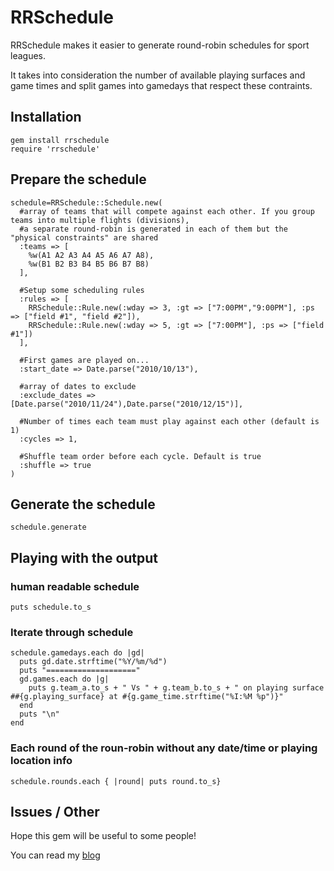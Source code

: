 # RRSchedule #

RRSchedule makes it easier to generate round-robin schedules for sport leagues.

It takes into consideration the number of available playing surfaces and game times and split
games into gamedays that respect these contraints.

## Installation ##
    gem install rrschedule
    require 'rrschedule'

## Prepare the schedule ##               
    schedule=RRSchedule::Schedule.new(
      #array of teams that will compete against each other. If you group teams into multiple flights (divisions),
      #a separate round-robin is generated in each of them but the "physical constraints" are shared
      :teams => [
        %w(A1 A2 A3 A4 A5 A6 A7 A8),
        %w(B1 B2 B3 B4 B5 B6 B7 B8)
      ],

      #Setup some scheduling rules
      :rules => [
        RRSchedule::Rule.new(:wday => 3, :gt => ["7:00PM","9:00PM"], :ps => ["field #1", "field #2"]),
        RRSchedule::Rule.new(:wday => 5, :gt => ["7:00PM"], :ps => ["field #1"])
      ],
          
      #First games are played on...
      :start_date => Date.parse("2010/10/13"),
      
      #array of dates to exclude
      :exclude_dates => [Date.parse("2010/11/24"),Date.parse("2010/12/15")],
                        
      #Number of times each team must play against each other (default is 1)
      :cycles => 1,
       
      #Shuffle team order before each cycle. Default is true
      :shuffle => true
    )

## Generate the schedule ##
    schedule.generate
  
## Playing with the output ##

### human readable schedule ###
    puts schedule.to_s

### Iterate through schedule ###
    schedule.gamedays.each do |gd|
      puts gd.date.strftime("%Y/%m/%d")
      puts "===================="
      gd.games.each do |g|
        puts g.team_a.to_s + " Vs " + g.team_b.to_s + " on playing surface ##{g.playing_surface} at #{g.game_time.strftime("%I:%M %p")}"     
      end
      puts "\n"
    end

### Each round of the roun-robin without any date/time or playing location info ###
    schedule.rounds.each { |round| puts round.to_s}

## Issues / Other ##

Hope this gem will be useful to some people!

You can read my [blog](http://www.rubyfleebie.com)
